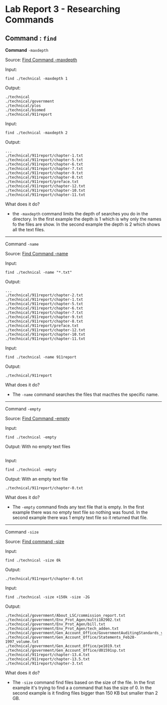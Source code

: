 # Lab Report 3 - Researching Commands

## Command : `find`

**Command** `-maxdepth`

Source: [Find Command -maxdepth](https://www.redhat.com/sysadmin/linux-find-command)

Input:
```
find ./technical -maxdepth 1
```

Output:
```
./technical
./technical/government
./technical/plos
./technical/biomed
./technical/911report
```

Input:
```
find ./technical -maxdepth 2
```

Output:
```
...
./technical/911report/chapter-1.txt
./technical/911report/chapter-5.txt
./technical/911report/chapter-6.txt
./technical/911report/chapter-7.txt
./technical/911report/chapter-9.txt
./technical/911report/chapter-8.txt
./technical/911report/preface.txt
./technical/911report/chapter-12.txt
./technical/911report/chapter-10.txt
./technical/911report/chapter-11.txt
```

What does it do?
* the `-maxdepth` command limits the depth of searches you do in the directory. In the first example the depth
 is 1 which is why only the names fo the files are show. In the second example the depth is 2 which shows
 all the text files.
 
 ---
 
 Command `-name`
 
 Source: [Find Command -name](https://www.geeksforgeeks.org/find-command-in-linux-with-examples/)
 
 Input:
 ```
 find ./technical -name "*.txt"
 ```
 
 Output:
 ```
 ...
 ./technical/911report/chapter-2.txt
./technical/911report/chapter-1.txt
./technical/911report/chapter-5.txt
./technical/911report/chapter-6.txt
./technical/911report/chapter-7.txt
./technical/911report/chapter-9.txt
./technical/911report/chapter-8.txt
./technical/911report/preface.txt
./technical/911report/chapter-12.txt
./technical/911report/chapter-10.txt
./technical/911report/chapter-11.txt
 ```
 
 Input:
 ```
 find ./technical -name 911report
 ```
 
 Output:
 ```
 ./technical/911report
 ```
 
 What does it do?
 * The `-name` command searches the files that macthes the specific name.

---

Command `-empty`

Source: [Find Command -empty](https://www.geeksforgeeks.org/find-command-in-linux-with-examples/)

Input:
```
find ./technical -empty
```

Output: With no empty text files
```

```

Input:
```
find ./technical -empty
```

Output: With an empty text file
```
./technical/911report/chapter-0.txt
```
 
 What does it do?
 * The `-empty` command finds any text file that is empty. In the first example there was no empty text file
   so nothing was found. In the second example there was 1 empty text file so it returned that file. 
   
---  

Command `-size`

Source: [Find command -size](https://linuxhandbook.com/find-command-examples/)

Input:
```
find ./technical -size 0k
```

Output:
```
./technical/911report/chapter-0.txt
```

Input:
```
find ./technical -size +150k -size -2G 
```

Output:
```
./technical/government/About_LSC/commission_report.txt
./technical/government/Env_Prot_Agen/multi102902.txt
./technical/government/Env_Prot_Agen/bill.txt
./technical/government/Env_Prot_Agen/tech_adden.txt
./technical/government/Gen_Account_Office/GovernmentAuditingStandards_yb2002ed.txt
./technical/government/Gen_Account_Office/Statements_Feb28-1997_volume.txt
./technical/government/Gen_Account_Office/pe1019.txt
./technical/government/Gen_Account_Office/d01591sp.txt
./technical/911report/chapter-13.4.txt
./technical/911report/chapter-13.5.txt
./technical/911report/chapter-3.txt
```

What does it do?
* The `-size` command find files based on the size of the file. In the first example it's trying to find a
  a command that has the size of 0. In the second example is it finding files bigger than 150 KB but smaller
  than 2 GB.
